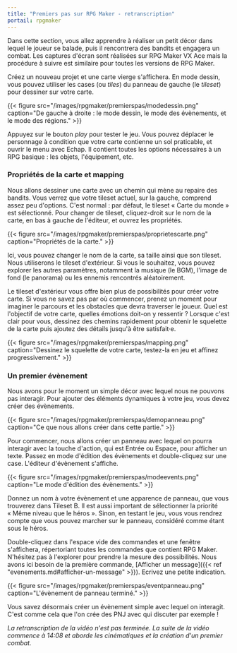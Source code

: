 ```yaml
---
title: "Premiers pas sur RPG Maker - retranscription"
portail: rpgmaker
---
```


Dans cette section, vous allez apprendre à réaliser un petit décor dans lequel le joueur se balade, puis il rencontrera des bandits et engagera un combat. Les captures d'écran sont réalisées sur RPG Maker VX Ace mais la procédure à suivre est similaire pour toutes les versions de RPG Maker.

Créez un nouveau projet et une carte vierge s'affichera. En mode dessin, vous pouvez utiliser les cases (ou *tiles*) du panneau de gauche (le *tileset*) pour dessiner sur votre carte.

{{< figure src="/images/rpgmaker/premierspas/modedessin.png" caption="De gauche à droite : le mode dessin, le mode des évènements, et le mode des régions." >}}

Appuyez sur le bouton *play* pour tester le jeu. Vous pouvez déplacer le personnage à condition que votre carte contienne un sol praticable, et ouvrir le menu avec Echap. Il contient toutes les options nécessaires à un RPG basique : les objets, l'équipement, etc.

### Propriétés de la carte et mapping

Nous allons dessiner une carte avec un chemin qui mène au repaire des bandits. Vous verrez que votre tileset actuel, sur la gauche, comprend assez peu d'options. C'est normal : par défaut, le tileset « Carte du monde » est sélectionné. Pour changer de tileset, cliquez-droit sur le nom de la carte, en bas à gauche de l'éditeur, et ouvrez les propriétés.

{{< figure src="/images/rpgmaker/premierspas/proprietescarte.png" caption="Propriétés de la carte." >}}

Ici, vous pouvez changer le nom de la carte, sa taille ainsi que son tileset. Nous utiliserons le tileset d'extérieur. Si vous le souhaitez, vous pouvez explorer les autres paramètres, notamment la musique (le BGM), l'image de fond (le panorama) ou les ennemis rencontrés aléatoirement.

Le tileset d'extérieur vous offre bien plus de possibilités pour créer votre carte. Si vous ne savez pas par où commencer, prenez un moment pour imaginer le parcours et les obstacles que devra traverser le joueur. Quel est l'objectif de votre carte, quelles émotions doit-on y ressentir ? Lorsque c'est clair pour vous, dessinez des chemins rapidement pour obtenir le squelette de la carte puis ajoutez des détails jusqu'à être satisfait·e.

{{< figure src="/images/rpgmaker/premierspas/mapping.png" caption="Dessinez le squelette de votre carte, testez-la en jeu et affinez progressivement." >}}

### Un premier évènement

Nous avons pour le moment un simple décor avec lequel nous ne pouvons pas interagir. Pour ajouter des éléments dynamiques à votre jeu, vous devez créer des évènements.

{{< figure src="/images/rpgmaker/premierspas/demopanneau.png" caption="Ce que nous allons créer dans cette partie." >}}

Pour commencer, nous allons créer un panneau avec lequel on pourra interagir avec la touche d'action, qui est Entrée ou Espace, pour afficher un texte. Passez en mode d'édition des évènements et double-cliquez sur une case. L'éditeur d'évènement s'affiche.

{{< figure src="/images/rpgmaker/premierspas/modeevents.png" caption="Le mode d'édition des évènements." >}}

Donnez un nom à votre évènement et une apparence de panneau, que vous trouverez dans Tileset B. Il est aussi important de sélectionner la priorité « Même niveau que le héros ». Sinon, en testant le jeu, vous vous rendrez compte que vous pouvez marcher sur le panneau, considéré comme étant sous le héros.

Double-cliquez dans l'espace vide des commandes et une fenêtre s'affichera, répertoriant toutes les commandes que contient RPG Maker. N'hésitez pas à l'explorer pour prendre la mesure des possibilités. Nous avons ici besoin de la première commande, [Afficher un message]({{< ref "evenements.md#afficher-un-message" >}}). Ecrivez une petite indication.

{{< figure src="/images/rpgmaker/premierspas/eventpanneau.png" caption="L'évènement de panneau terminé." >}}

Vous savez désormais créer un évènement simple avec lequel on interagit. C'est comme cela que l'on crée des PNJ avec qui discuter par exemple !

*La retranscription de la vidéo n'est pas terminée. La suite de la vidéo commence à 14:08 et aborde les cinématiques et la création d'un premier combat.*
